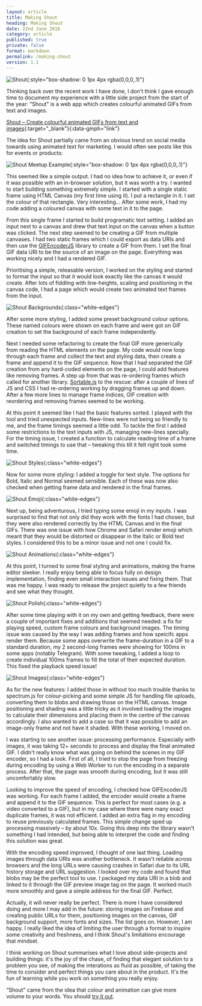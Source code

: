 ```yaml
---
layout: article
title: Making Shout
heading: Making Shout
date: 22nd June 2016
category: article
published: true
private: false
format: markdown
permalink: /making-shout
version: 1.1
---
```


![Shout]({{site.url}}/shout/shout-banner.png){:style="box-shadow: 0 1px 4px rgba(0,0,0,.1)"}

Thinking back over the recent work I have done, I don't think I gave enough time to document my experience with a little side project from the start of the year: "Shout" is a web app which creates colourful animated GIFs from text and images.

[Shout – Create colourful animated GIFs from text and images](http://grahammacphee.com/shout){:target="_blank"}{:data-gmph="link"}

The idea for Shout partially came from an obvious trend on social media towards using animated text for marketing. I would often see posts like this for events or products:

![Shout Meetup Example]({{site.url}}/assets/img/posts/shout1.gif){:style="box-shadow: 0 1px 4px rgba(0,0,0,.1)"}

This seemed like a simple output. I had no idea how to achieve it, or even if it was possible with an in-browser solution, but it was worth a try. I wanted to start building something extremely simple. I started with a single static frame using HTML Canvas (my first time using it). I put a rectangle in it. I set the colour of that rectangle. Very interesting... After some work, I had my code adding a coloured canvas with some text in it to the page.

From this single frame I started to build programatic text setting. I added an input next to a canvas and drew that text input on the canvas when a button was clicked. The next step seemed to be creating a GIF from multiple canvases. I had two static frames which I could export as data URIs and then use the [GIFEncoderJS](https://github.com/antimatter15/jsgif) library to create a GIF from them. I set the final GIF data URI to be the source of an image on the page. Everything was working nicely and I had a rendered GIF.

Prioritising a simple, releasable version, I worked on the styling and started to format the input so that it would look exactly like the canvas it would create. After lots of fiddling with line-heights, scaling and positioning in the canvas code, I had a page which would create two animated text frames from the input.

![Shout Backgrounds]({{site.url}}/assets/img/posts/shout_backgrounds.gif){:class="white-edges"}

After some more styling, I added some preset background colour options. These named colours were shown on each frame and were got on GIF creation to set the background of each frame independently.

Next I needed some refactoring to create the final GIF more generically from reading the HTML elements on the page. My code would now loop through each frame and collect the text and styling data, then create a frame and append it to the GIF sequence. Now that I had separated the GIF creation from any hard-coded elements on the page, I could add features like removing frames. A step up from that was re-ordering frames which called for another library. [Sortable.js](https://github.com/RubaXa/Sortable) to the rescue: after a couple of lines of JS and CSS I had re-ordering working by dragging frames up and down. After a few more lines to manage frame indices, GIF creation with reordering and removing frames seemed to be working.

At this point it seemed like I had the basic features sorted. I played with the tool and tried unexpected inputs. New-lines were not being so friendly to me, and the frame timings seemed a little odd. To tackle the first I added some restrictions to the text inputs with JS, managing new-lines specially. For the timing issue, I created a function to calculate reading time of a frame and switched timings to use that – tweaking this till it felt right took some time.

![Shout Styles]({{site.url}}/assets/img/posts/shout_styles.gif){:class="white-edges"}

Now for some more styling: I added a toggle for text style. The options for Bold, Italic and Normal seemed sensible. Each of these was now also checked when getting frame data and rendered in the final frames.

![Shout Emoji]({{site.url}}/assets/img/posts/shout_emoji.gif){:class="white-edges"}

Next up, being adventurous, I tried typing some emoji in my inputs. I was surprised to find that not only did they work with the fonts I had chosen, but they were also rendered correctly by the HTML Canvas and in the final GIFs. There was one issue with how Chrome and Safari render emoji which meant that they would be distorted or disappear in the Italic or Bold text styles. I considered this to be a minor issue and not one I could fix.

![Shout Animations]({{site.url}}/assets/img/posts/shout_animations.gif){:class="white-edges"}

At this point, I turned to some final styling and animations, making the frame editor sleeker. I really enjoy being able to focus fully on design implementation, finding even small interaction issues and fixing them. That was me happy. I was ready to release the project quietly to a few friends and see what they thought.

![Shout Polish]({{site.url}}/assets/img/posts/shout_polish.gif){:class="white-edges"}

After some time playing with it on my own and getting feedback, there were a couple of important fixes and additions that seemed needed: a fix for playing speed, custom frame colours and background images. The timing issue was caused by the way I was adding frames and how speicifc apps render them. Because some apps overwrite the frame-duration in a GIF to a standard duration, my 2 second-long frames were showing for 100ms in some apps (notably Telegram). With some tweaking, I added a loop to create individual 100ms frames to fill the total of their expected duration. This fixed the playback speed issue!

![Shout Images]({{site.url}}/assets/img/posts/shout_images.gif){:class="white-edges"}

As for the new features: I added those in without too much trouble thanks to spectrum.js for colour-picking and some simple JS for handling file uploads, converting them to blobs and drawing those on the HTML canvas. Image positioning and shading was a little tricky as it involved loading the images to calculate their dimensions and placing them in the centre of the canvas accordingly. I also wanted to add a case so that it was possible to add an image-only frame and not have it shaded. With these working, I moved on.

I was starting to see another issue: processing performance. Especially with images, it was taking 12+ seconds to process and display the final animated GIF. I didn't really know what was going on behind the scenes in my GIF encoder, so I had a look. First of all, I tried to stop the page from freezing during encoding by using a Web Worker to run the encoding in a separate process. After that, the page was smooth during encoding, but it was still uncomfortably slow.

Looking to improve the speed of encoding, I checked how GIFEncoderJS was working. For each frame I added, the encoder would create a frame and append it to the GIF sequence. This is perfect for most cases (e.g. a video converted to a GIF), but in my case where there were many exact duplicate frames, it was not efficient. I added an extra flag in my encoding to reuse previously calculated frames. This simple change sped up processing massively – by about 10x. Going this deep into the library wasn't something I had intended, but being able to interpret the code and finding this solution was great.

With the encoding speed improved, I thought of one last thing. Loading images through data URIs was another bottleneck. It wasn't reliable across browsers and the long URLs were causing crashes in Safari due to its URL history storage and URL suggestion. I looked over my code and found that blobs may be the perfect tool to use. I packaged my data URI in a blob and linked to it through the GIF preview image tag on the page. It worked much more smoothly and gave a simple address for the final GIF. Perfect.

Actually, it will never really be perfect. There is more I have considered doing and more I may add in the future: storing images on Firebase and creating public URLs for them, positioning images on the canvas, GIF background support, more fonts and sizes. The list goes on. However, I am happy. I really liked the idea of limiting the user through a format to inspire some creativity and freshness, and I think Shout's limitations encourage that mindset.

I think working on Shout summarises what I love about side-projects and building things: it's the joy of the chase, of finding that elegant solution to a problem you see, of making the interations as fluid as possible, of taking the time to consider and perfect things you care about in the product. It's the fun of learning while you work on something you really enjoy.

“Shout” came from the idea that colour and animation can give more volume to your words. You should [try it out](http://grahammacphee.com/shout).
